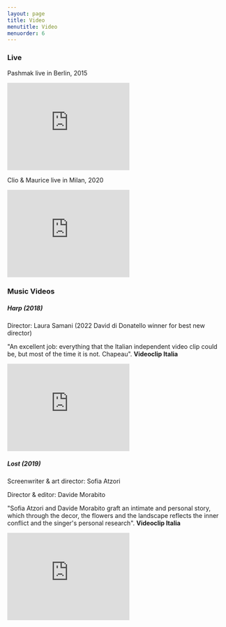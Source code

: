 ```yaml
---
layout: page
title: Video
menutitle: Video
menuorder: 6
---
```


### Live

Pashmak live in Berlin, 2015

<iframe width="280" height="200" src="https://www.youtube.com/embed/e4Cz5-pweis" frameborder="0" allow="autoplay; encrypted-media" allowfullscreen=""></iframe>





Clio & Maurice live in Milan, 2020

<iframe width="280" height="200" src="https://www.youtube.com/embed/NHqgISJTMMk" frameborder="0" allow="autoplay; encrypted-media" allowfullscreen=""></iframe>


### Music Videos

##### Harp (2018)

Director: Laura Samani (2022 David di Donatello winner for best new director)

"An excellent job: everything that the Italian independent video clip could be, but most of the time it is not. Chapeau". <b>Videoclip Italia</b>

<iframe width="280" height="200" src="https://www.youtube.com/embed/hkIo8ApW5Jo" frameborder="0" allow="autoplay; encrypted-media" allowfullscreen=""></iframe>

##### Lost (2019)

Screenwriter & art director: Sofia Atzori

Director & editor: Davide Morabito

"Sofia Atzori and Davide Morabito graft an intimate and personal story, which through the decor, the flowers and the landscape reflects the inner conflict and the singer's personal research". <b>Videoclip Italia</b>

<iframe width="280" height="200" src="https://www.youtube.com/embed/_Sn1xplQkI" frameborder="0" allow="autoplay; encrypted-media" allowfullscreen=""></iframe>



















